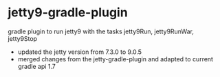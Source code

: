jetty9-gradle-plugin
====================
gradle plugin to run jetty9 with the tasks jetty9Run, jetty9RunWar, jetty9Stop

* updated the jetty version from 7.3.0 to 9.0.5
* merged changes from the jetty-gradle-plugin and adapted to current gradle api 1.7
